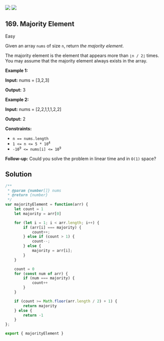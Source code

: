[![](https://img.shields.io/github/stars/javadev/LeetCode-in-All?label=Stars&style=flat-square)](https://github.com/javadev/LeetCode-in-All)
[![](https://img.shields.io/github/forks/javadev/LeetCode-in-All?label=Fork%20me%20on%20GitHub%20&style=flat-square)](https://github.com/javadev/LeetCode-in-All/fork)

## 169\. Majority Element

Easy

Given an array `nums` of size `n`, return _the majority element_.

The majority element is the element that appears more than `⌊n / 2⌋` times. You may assume that the majority element always exists in the array.

**Example 1:**

**Input:** nums = [3,2,3]

**Output:** 3

**Example 2:**

**Input:** nums = [2,2,1,1,1,2,2]

**Output:** 2

**Constraints:**

*   `n == nums.length`
*   <code>1 <= n <= 5 * 10<sup>4</sup></code>
*   <code>-10<sup>9</sup> <= nums[i] <= 10<sup>9</sup></code>

**Follow-up:** Could you solve the problem in linear time and in `O(1)` space?

## Solution

```javascript
/**
 * @param {number[]} nums
 * @return {number}
 */
var majorityElement = function(arr) {
    let count = 1
    let majority = arr[0]

    for (let i = 1; i < arr.length; i++) {
        if (arr[i] === majority) {
            count++;
        } else if (count > 1) {
            count--;
        } else {
            majority = arr[i];
        }
    }

    count = 0
    for (const num of arr) {
        if (num === majority) {
            count++
        }
    }

    if (count >= Math.floor(arr.length / 2) + 1) {
        return majority
    } else {
        return -1
    }
};

export { majorityElement }
```